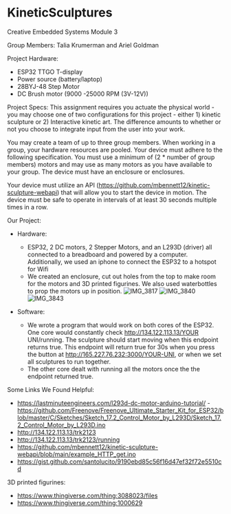 # KineticSculptures
Creative Embedded Systems Module 3

Group Members: Talia Krumerman and Ariel Goldman 

Project Hardware:
* ESP32 TTGO T-display
* Power source (battery/laptop)
* 28BYJ-48 Step Motor
* DC Brush motor (9000 -25000 RPM (3V-12V))

Project Specs: 
This assignment requires you actuate the physical world - you may choose one of two configurations for this project - either 1) kinetic sculpture or 2) Interactive kinetic art. The difference amounts to whether or not you choose to integrate input from the user into your work.

You may create a team of up to three group members. When working in a group, your hardware resources are pooled. Your device must adhere to the following specification. You must use a minimum of (2 * number of group members) motors and may use as many motors as you have available to your group. The device must have an enclosure or enclosures.

Your device must utilize an API (https://github.com/mbennett12/kinetic-sculpture-webapi) that will allow you to start the device in motion. The device must be safe to operate in intervals of at least 30 seconds multiple times in a row.

Our Project:

* Hardware:
  * ESP32, 2 DC motors, 2 Stepper Motors, and an L293D (driver) all connected to a breadboard and powered by a computer. Additionally, we used an iphone to connect the ESP32 to a hotspot for Wifi 
  * We created an enclosure, cut out holes from the top to make room for the motors and 3D printed figurines. We also used waterbottles to prop the motors up in position.
![IMG_3817](https://user-images.githubusercontent.com/69936719/161862624-041b03ca-6f07-48ce-8086-b0a48a149653.jpeg)
![IMG_3840](https://user-images.githubusercontent.com/69936719/161862632-0bf43f81-7ee3-4b25-807b-91d9225ad538.jpeg)
![IMG_3843](https://user-images.githubusercontent.com/69936719/161862637-c1e29a94-87e7-46bd-b766-a5de667cb356.jpeg)

* Software: 
  * We wrote a program that would work on both cores of the ESP32. One core would constantly check http://134.122.113.13/YOUR UNI/running. The sculpture should start moving when this endpoint returns true. This endpoint will return true for 30s when you press the button at http://165.227.76.232:3000/YOUR-UNI, or when we set all sculptures to run together.
  * The other core dealt with running all the motors once the the endpoint returned true.


Some Links We Found Helpful:
 - https://lastminuteengineers.com/l293d-dc-motor-arduino-tutorial/
 -https://github.com/Freenove/Freenove_Ultimate_Starter_Kit_for_ESP32/blob/master/C/Sketches/Sketch_17.2_Control_Motor_by_L293D/Sketch_17.2_Control_Motor_by_L293D.ino
- http://134.122.113.13/trk2123
- http://134.122.113.13/trk2123/running
- https://github.com/mbennett12/kinetic-sculpture-webapi/blob/main/example_HTTP_get.ino
- https://gist.github.com/santolucito/9190ebd85c56f16d47ef32f72e5510cd 
 
3D printed figurines:
 - https://www.thingiverse.com/thing:3088023/files 
 - https://www.thingiverse.com/thing:1000629 
 
